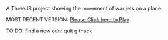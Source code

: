 A ThreeJS project showing the movement of war jets on a plane.

MOST RECENT VERSION: [Please Click here to Play](https://rawcdn.githack.com/alperenbutun/free-time-project/c1f6fe6/index.html)

TO DO: find a new cdn: quit githack
